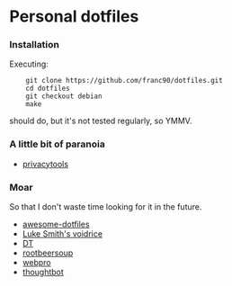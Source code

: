 # Personal dotfiles

### Installation
Executing:
```
    git clone https://github.com/franc90/dotfiles.git
    cd dotfiles
    git checkout debian
    make
```
should do, but it's not tested regularly, so YMMV.

### A little bit of paranoia

* [privacytools](https://www.privacytools.io/)

### Moar
So that I don't waste time looking for it in the future.
* [awesome-dotfiles](https://github.com/webpro/awesome-dotfiles)
* [Luke Smith's voidrice](https://github.com/LukeSmithxyz/voidrice)
* [DT](https://gitlab.com/dwt1/dotfiles/)
* [rootbeersoup](https://github.com/rootbeersoup/dotfiles)
* [webpro](https://github.com/webpro/dotfiles)
* [thoughtbot](https://github.com/thoughtbot/dotfiles) 
